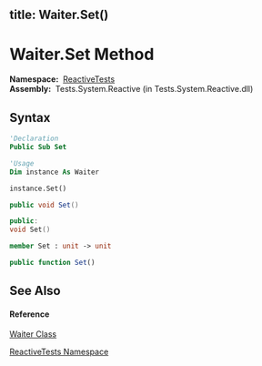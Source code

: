 title: Waiter.Set()
---
# Waiter.Set Method

**Namespace:**  [ReactiveTests](ReactiveTests/ReactiveTests)  
**Assembly:**  Tests.System.Reactive (in Tests.System.Reactive.dll)

## Syntax

```vb
'Declaration
Public Sub Set
```

```vb
'Usage
Dim instance As Waiter

instance.Set()
```

```csharp
public void Set()
```

```c++
public:
void Set()
```

```fsharp
member Set : unit -> unit 
```

```javascript
public function Set()
```

## See Also

#### Reference

[Waiter Class](Waiter/Waiter)

[ReactiveTests Namespace](ReactiveTests/ReactiveTests)
